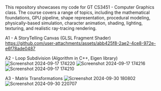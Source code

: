 This repository showcases my code for GT CS3451 - Computer Graphics class. The course covers a range of topics, including the mathematical foundations, GPU pipeline, shape representation, procedural modeling, physically-based simulation, character animation, shading, lighting, texturing, and realistic ray-tracing rendering.

A1 - A StoryTelling Canvas (GLSL Fragment Shader)
https://github.com/user-attachments/assets/abb425f8-2ae2-4ce8-972e-e6f78ade0487

A2 - Loop Subdivision (Algorithm in C++, Eigen library)
![Screenshot 2024-09-17 174220](https://github.com/user-attachments/assets/88d64b92-c9ec-4095-944a-0dfc113f5992)
![Screenshot 2024-09-17 174216](https://github.com/user-attachments/assets/5efcb0a2-eeea-4fc5-ad3f-4b230e882d8c)
![Screenshot 2024-09-17 174210](https://github.com/user-attachments/assets/756c0583-cb16-4db2-a5a2-2dc7cf058979)

A3 - Matrix Transformations
![Screenshot 2024-09-30 180802](https://github.com/user-attachments/assets/521a165f-6883-43e2-a5a1-7dda9ff08db3)
![Screenshot 2024-09-30 220707](https://github.com/user-attachments/assets/651eb35f-c6ec-4c0c-9c53-fc1fd39eb4f6)
